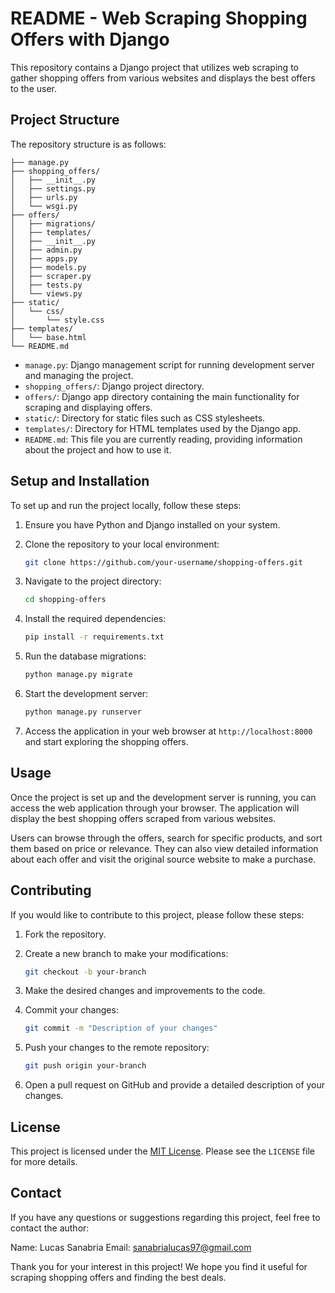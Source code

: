 # README - Web Scraping Shopping Offers with Django

This repository contains a Django project that utilizes web scraping to gather shopping offers from various websites and displays the best offers to the user.

## Project Structure

The repository structure is as follows:

```
├── manage.py
├── shopping_offers/
│   ├── __init__.py
│   ├── settings.py
│   ├── urls.py
│   └── wsgi.py
├── offers/
│   ├── migrations/
│   ├── templates/
│   ├── __init__.py
│   ├── admin.py
│   ├── apps.py
│   ├── models.py
│   ├── scraper.py
│   ├── tests.py
│   └── views.py
├── static/
│   └── css/
│       └── style.css
├── templates/
│   └── base.html
└── README.md
```

- `manage.py`: Django management script for running development server and managing the project.
- `shopping_offers/`: Django project directory.
- `offers/`: Django app directory containing the main functionality for scraping and displaying offers.
- `static/`: Directory for static files such as CSS stylesheets.
- `templates/`: Directory for HTML templates used by the Django app.
- `README.md`: This file you are currently reading, providing information about the project and how to use it.

## Setup and Installation

To set up and run the project locally, follow these steps:

1. Ensure you have Python and Django installed on your system.

2. Clone the repository to your local environment:

   ```bash
   git clone https://github.com/your-username/shopping-offers.git
   ```

3. Navigate to the project directory:

   ```bash
   cd shopping-offers
   ```

4. Install the required dependencies:

   ```bash
   pip install -r requirements.txt
   ```

5. Run the database migrations:

   ```bash
   python manage.py migrate
   ```

6. Start the development server:

   ```bash
   python manage.py runserver
   ```

7. Access the application in your web browser at `http://localhost:8000` and start exploring the shopping offers.

## Usage

Once the project is set up and the development server is running, you can access the web application through your browser. The application will display the best shopping offers scraped from various websites.

Users can browse through the offers, search for specific products, and sort them based on price or relevance. They can also view detailed information about each offer and visit the original source website to make a purchase.

## Contributing

If you would like to contribute to this project, please follow these steps:

1. Fork the repository.

2. Create a new branch to make your modifications:

   ```bash
   git checkout -b your-branch
   ```

3. Make the desired changes and improvements to the code.

4. Commit your changes:

   ```bash
   git commit -m "Description of your changes"
   ```

5. Push your changes to the remote repository:

   ```bash
   git push origin your-branch
   ```

6. Open a pull request on GitHub and provide a detailed description of your changes.

## License

This project is licensed under the [MIT License](LICENSE). Please see the `LICENSE` file for more details.

## Contact

If you have any questions or suggestions regarding this project, feel free to contact the author:

Name: Lucas Sanabria
Email: sanabrialucas97@gmail.com

Thank you for your interest in this project! We hope you find it useful for scraping shopping offers and finding the best deals.